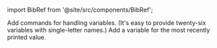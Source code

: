 import BibRef from '@site/src/components/BibRef';

Add commands for handling variables. (It's easy to provide
twenty-six variables with single-letter names.) Add a variable for the most
recently printed value. <BibRef id='KR1988' pages='p. 79'></BibRef>